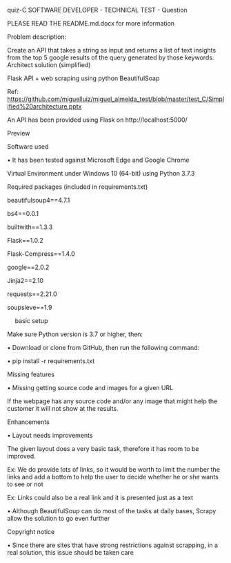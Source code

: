 quiz-C
SOFTWARE DEVELOPER - TECHNICAL TEST - Question 

PLEASE READ THE README.md.docx for more information

Problem description: 

Create an API that takes a string as input and returns a list of text insights from the top 5 google results of the query generated by those keywords.
Architect solution (simplified)

Flask API + web scraping using python BeautifulSoap

Ref: https://github.com/miguelluiz/miguel_almeida_test/blob/master/test_C/Simplified%20architecture.pptx

An API has been provided using Flask on http://localhost:5000/<url>

Preview
 
Software used

•	It has been tested against Microsoft Edge and Google Chrome

Virtual Environment under Windows 10 (64-bit) using Python 3.7.3

 
Required packages (included in requirements.txt)

beautifulsoup4==4.7.1

bs4==0.0.1

builtwith==1.3.3

Flask==1.0.2

Flask-Compress==1.4.0

google==2.0.2

Jinja2==2.10

requests==2.21.0

soupsieve==1.9


 
basic setup 

Make sure Python version is 3.7 or higher, then:

•	Download or clone from GitHub, then run the following command:

•	pip install -r requirements.txt

Missing features

•	Missing getting source code and images for a given URL

If the webpage has any source code and/or any image that might help the customer it will not show at the results.

Enhancements

•	Layout needs improvements

The given layout does a very basic task, therefore it has room to be improved. 

Ex: We do provide lots of links, so it would be worth to limit the number the links and add a bottom to help the user to decide whether he or she wants to see or not

Ex: Links could also be a real link and it is presented just as a text

•	Although BeautifulSoup can do most of the tasks at daily bases, Scrapy allow the solution to go even further


Copyright notice

•	Since there are sites that have strong restrictions against scrapping, in a real solution, this issue should be taken care 

